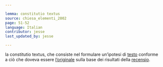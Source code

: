 ```yaml
---

lemma: constitutio textus
source: chiesa_elementi_2002
page: 51-52
language: Italian
contributor: jesse
last_updated_by: jesse

---
```

la constitutio textus, che consiste nel formulare un’ipotesi di [testo](text.html) conforme a ciò che doveva essere [l’originale](original.html) sulla base dei risultati della [recensio](recensio.html).
